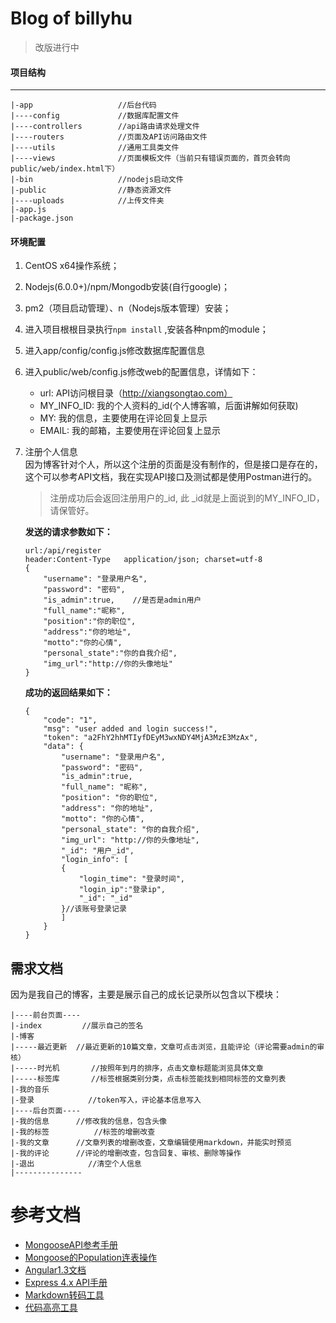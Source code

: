 Blog of billyhu
===

> 改版进行中

#### 项目结构
---
```
|-app  					//后台代码
|----config  			//数据库配置文件
|----controllers  		//api路由请求处理文件
|----routers  			//页面及API访问路由文件
|----utils  			//通用工具类文件
|----views  			//页面模板文件（当前只有错误页面的，首页会转向public/web/index.html下）
|-bin  					//nodejs启动文件
|-public  				//静态资源文件  
|----uploads  			//上传文件夹
|-app.js  
|-package.json  
```

#### 环境配置

1. CentOS x64操作系统；
2. Nodejs(6.0.0+)/npm/Mongodb安装(自行google)；
3. pm2（项目启动管理）、n（Nodejs版本管理）安装；
4. 进入项目根根目录执行`npm install` ,安装各种npm的module；
5. 进入app/config/config.js修改数据库配置信息
6. 进入public/web/config.js修改web的配置信息，详情如下：
	- url: API访问根目录（http://xiangsongtao.com）
	- MY_INFO_ID: 我的个人资料的_id(个人博客嘛，后面讲解如何获取)
	- MY: 我的信息，主要使用在评论回复上显示
	- EMAIL: 我的邮箱，主要使用在评论回复上显示
7. 注册个人信息  
	因为博客针对个人，所以这个注册的页面是没有制作的，但是接口是存在的，这个可以参考API文档，我在实现API接口及测试都是使用Postman进行的。
	
	> 注册成功后会返回注册用户的_id, 此 _id就是上面说到的MY_INFO_ID，请保管好。
	
	**发送的请求参数如下：**
	
	```
	url:/api/register
	header:Content-Type   application/json; charset=utf-8
	{
    	"username": "登录用户名",
    	"password": "密码",
    	"is_admin":true,	//是否是admin用户
    	"full_name":"昵称",
    	"position":"你的职位",
    	"address":"你的地址",
    	"motto":"你的心情",
    	"personal_state":"你的自我介绍",
    	"img_url":"http://你的头像地址"
	}
	```
	
	**成功的返回结果如下：** 
	
	```
	{
  		"code": "1",
  		"msg": "user added and login success!",
  		"token": "a2FhY2hhMTIyfDEyM3wxNDY4MjA3MzE3MzAx",
  		"data": {
    		"username": "登录用户名",
    		"password": "密码",
    		"is_admin":true,
    		"full_name": "昵称",
    		"position": "你的职位",
    		"address": "你的地址",
    		"motto": "你的心情",
    		"personal_state": "你的自我介绍",
    		"img_url": "http://你的头像地址",
    		"_id": "用户_id",
    		"login_info": [
      		{
        		"login_time": "登录时间",
        		"login_ip":"登录ip",
        		"_id": "_id"
      		}//该账号登录记录
    		]
  		}
	}
	```



需求文档
---


因为是我自己的博客，主要是展示自己的成长记录所以包含以下模块：

```
|----前台页面---- 
|-index  		//展示自己的签名			
|-博客  
|-----最近更新	//最近更新的10篇文章，文章可点击浏览，且能评论（评论需要admin的审核）
|-----时光机		//按照年到月的排序，点击文章标题能浏览具体文章
|-----标签库		//标签根据类别分类，点击标签能找到相同标签的文章列表
|-我的音乐       
|-登录			//token写入，评论基本信息写入
|----后台页面----  			
|-我的信息		//修改我的信息，包含头像 
|-我的标签  		//标签的增删改查			
|-我的文章		//文章列表的增删改查，文章编辑使用markdown，并能实时预览
|-我的评论		//评论的增删改查，包含回复、审核、删除等操作
|-退出			//清空个人信息
|---------------  
```


参考文档
===

- [MongooseAPI参考手册](http://www.nodeclass.com/api/mongoose.html)
- [Mongoose的Population连表操作](http://www.tuicool.com/articles/73UBRb6)
- [Angular1.3文档](https://code.angularjs.org/1.3.0-beta.11/docs/api)
- [Express 4.x API手册](http://www.expressjs.com.cn/4x/api.html)
- [Markdown转码工具](https://www.npmjs.com/package/marked)
- [代码高亮工具](https://highlightjs.org)
